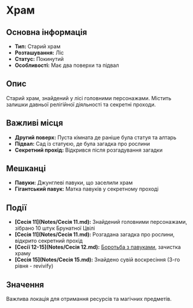 # Храм

## Основна інформація
- **Тип:** Старий храм
- **Розташування:** Ліс
- **Статус:** Покинутий
- **Особливості:** Має два поверхи та підвал

## Опис
Старий храм, знайдений у лісі головними персонажами. Містить залишки давньої релігійної діяльності та секретні проходи.

## Важливі місця
- **Другий поверх:** Пуста кімната де раніше була статуя та алтарь
- **Підвал:** Сад із статуєю, де була загадка про рослини
- **Секретний прохід:** Відкрився після розгадування загадки

## Мешканці
- **Павуки:** Джунглеві павуки, що заселили храм
- **Гігантський павук:** Матка павуків у секретному проході

## Події
- **[Сесія 11](Notes/Сесія 11.md):** Знайдений головними персонажами, зібрано 10 штук Брунатної Цвілі
- **[Сесія 11](Notes/Сесія 11.md):** Розгадана загадка про рослини, відкрито секретний прохід
- **[Сесії 12-15](Notes/Сесія 12.md):** [Боротьба з павуками](Боротьба_з_павуками.md), зачистка храму
- **[Сесія 15](Notes/Сесія 15.md):** Знайдено сувій воскресіння (3-го рівня - revivify)

## Значення
Важлива локація для отримання ресурсів та магічних предметів.
